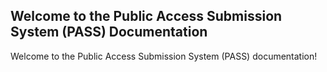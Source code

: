 ## Welcome to the Public Access Submission System (PASS) Documentation

Welcome to the Public Access Submission System (PASS) documentation! 